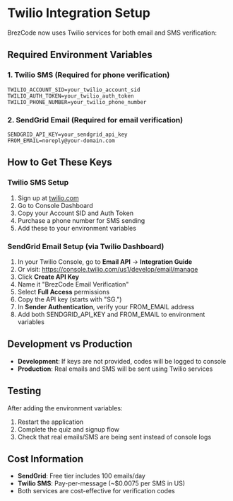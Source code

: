 # Twilio Integration Setup

BrezCode now uses Twilio services for both email and SMS verification:

## Required Environment Variables

### 1. Twilio SMS (Required for phone verification)
```
TWILIO_ACCOUNT_SID=your_twilio_account_sid
TWILIO_AUTH_TOKEN=your_twilio_auth_token  
TWILIO_PHONE_NUMBER=your_twilio_phone_number
```

### 2. SendGrid Email (Required for email verification)
```
SENDGRID_API_KEY=your_sendgrid_api_key
FROM_EMAIL=noreply@your-domain.com
```

## How to Get These Keys

### Twilio SMS Setup
1. Sign up at [twilio.com](https://twilio.com)
2. Go to Console Dashboard
3. Copy your Account SID and Auth Token
4. Purchase a phone number for SMS sending
5. Add these to your environment variables

### SendGrid Email Setup (via Twilio Dashboard)
1. In your Twilio Console, go to **Email API** → **Integration Guide**
2. Or visit: https://console.twilio.com/us1/develop/email/manage
3. Click **Create API Key**
4. Name it "BrezCode Email Verification" 
5. Select **Full Access** permissions
6. Copy the API key (starts with "SG.")
7. In **Sender Authentication**, verify your FROM_EMAIL address
8. Add both SENDGRID_API_KEY and FROM_EMAIL to environment variables

## Development vs Production

- **Development**: If keys are not provided, codes will be logged to console
- **Production**: Real emails and SMS will be sent using Twilio services

## Testing

After adding the environment variables:
1. Restart the application
2. Complete the quiz and signup flow
3. Check that real emails/SMS are being sent instead of console logs

## Cost Information

- **SendGrid**: Free tier includes 100 emails/day
- **Twilio SMS**: Pay-per-message (~$0.0075 per SMS in US)
- Both services are cost-effective for verification codes
